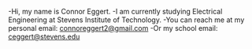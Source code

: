 -Hi, my name is Connor Eggert.
-I am currently studying Electrical Engineering at Stevens Institute of Technology. 
-You can reach me at my personal email: connoreggert2@gmail.com
-Or my school email: ceggert@stevens.edu

